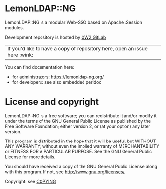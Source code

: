 # LemonLDAP::NG

LemonLDAP::NG is a modular Web-SSO based on Apache::Session modules.

Development repository is hosted by [OW2 GitLab](https://gitlab.ow2.org/lemonldap-ng/lemonldap-ng)

<table width="100%">
<tr>
<td>If you'd like to have a copy of repository here, open an issue here :wink:</td>
</tr>
</table>

You can find documentation here:
 * for administrators: https://lemonldap-ng.org/
 * for developers: see also embedded perldoc

# License and copyright

LemonLDAP::NG is a free software; you can redistribute it and/or modify
it under the terms of the GNU General Public License as published by
the Free Software Foundation; either version 2, or (at your option)
any later version.

This program is distributed in the hope that it will be useful,
but WITHOUT ANY WARRANTY; without even the implied warranty of
MERCHANTABILITY or FITNESS FOR A PARTICULAR PURPOSE.  See the
GNU General Public License for more details.

You should have received a copy of the GNU General Public License
along with this program.  If not, see http://www.gnu.org/licenses/.

Copyright: see [COPYING](https://gitlab.ow2.org/lemonldap-ng/lemonldap-ng/blob/master/COPYING)


